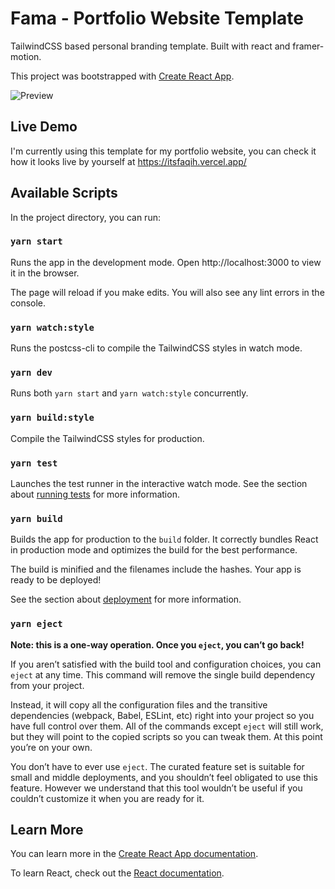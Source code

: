# Fama - Portfolio Website Template

TailwindCSS based personal branding template. Built with react and framer-motion.

This project was bootstrapped with [Create React App](https://github.com/facebook/create-react-app).

![Preview](https://cdn.dribbble.com/users/3490149/screenshots/14749044/media/a28226282decfdb8571c551e69feb706.png)

## Live Demo

I'm currently using this template for my portfolio website, you can check it how it looks live by
yourself at https://itsfaqih.vercel.app/

## Available Scripts

In the project directory, you can run:

### `yarn start`

Runs the app in the development mode. Open http://localhost:3000 to view it in the browser.

The page will reload if you make edits. You will also see any lint errors in the console.

### `yarn watch:style`

Runs the postcss-cli to compile the TailwindCSS styles in watch mode.

### `yarn dev`

Runs both `yarn start` and `yarn watch:style` concurrently.

### `yarn build:style`

Compile the TailwindCSS styles for production.

### `yarn test`

Launches the test runner in the interactive watch mode. See the section about
[running tests](https://create-react-app.dev/docs/running-tests/) for more information.

### `yarn build`

Builds the app for production to the `build` folder. It correctly bundles React in production mode
and optimizes the build for the best performance.

The build is minified and the filenames include the hashes. Your app is ready to be deployed!

See the section about [deployment](https://create-react-app.dev/docs/deployment/) for more
information.

### `yarn eject`

**Note: this is a one-way operation. Once you `eject`, you can’t go back!**

If you aren’t satisfied with the build tool and configuration choices, you can `eject` at any time.
This command will remove the single build dependency from your project.

Instead, it will copy all the configuration files and the transitive dependencies (webpack, Babel,
ESLint, etc) right into your project so you have full control over them. All of the commands except
`eject` will still work, but they will point to the copied scripts so you can tweak them. At this
point you’re on your own.

You don’t have to ever use `eject`. The curated feature set is suitable for small and middle
deployments, and you shouldn’t feel obligated to use this feature. However we understand that this
tool wouldn’t be useful if you couldn’t customize it when you are ready for it.

## Learn More

You can learn more in the
[Create React App documentation](https://create-react-app.dev/docs/getting-started/).

To learn React, check out the [React documentation](https://reactjs.org/).
